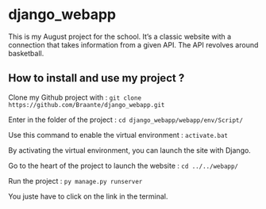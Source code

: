 # django_webapp
This is my August project for the school. It’s a classic website with a connection that takes information from a given API. The API revolves around basketball.

## How to install and use my project ?

Clone my Github project with : `git clone https://github.com/Braante/django_webapp.git`

Enter in the folder of the project : `cd django_webapp/webapp/env/Script/`

Use this command to enable the virtual environment : `activate.bat`

By activating the virtual environment, you can launch the site with Django.

Go to the heart of the project to launch the website : `cd ../../webapp/`

Run the project : `py manage.py runserver`

You juste have to click on the link in the terminal.